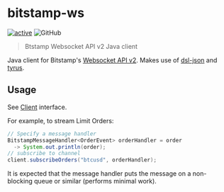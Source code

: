 # bitstamp-ws
[![active](http://www.repostatus.org/badges/latest/active.svg)](http://www.repostatus.org/#active)
![GitHub](https://img.shields.io/github/license/phil8192/webtri.sh.svg)

> Btstamp Websocket API v2 Java client

Java client for Bitstamp's [Websocket API v2](https://www.bitstamp.net/websocket/v2/).
Makes use of [dsl-json](https://github.com/ngs-doo/dsl-json) and [tyrus](https://tyrus-project.github.io/).

## Usage

See
[Client](https://github.com/phil8192/bitstamp-ws/blob/master/src/main/java/net/parasec/trading/bitstampws/Client.java)
interface.

For example, to stream Limit Orders:

```java
// Specify a message handler
BitstampMessageHandler<OrderEvent> orderHandler = order
  -> System.out.println(order);
// subscribe to channel
client.subscribeOrders("btcusd", orderHandler);
```

It is expected that the message handler puts the message on a non-blocking queue or similar (performs minimal work). 
